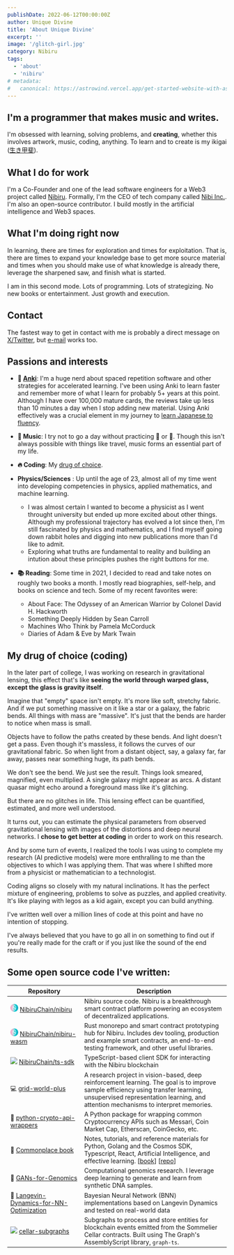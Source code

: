 ```yaml
---
publishDate: 2022-06-12T00:00:00Z
author: Unique Divine
title: 'About Unique Divine'
excerpt: ''
image: '/glitch-girl.jpg'
category: Nibiru
tags:
  - 'about'
  - 'nibiru'
# metadata:
#   canonical: https://astrowind.vercel.app/get-started-website-with-astro-tailwind-css
---
```


## I'm a programmer that makes music and writes.

I'm obsessed with learning, solving problems, and **creating**, whether this involves artwork, music, coding, anything. To learn and to create is my ikigai ([生き甲斐](https://en.wikipedia.org/wiki/Ikigai)).

## What I do for work

I'm a Co-Founder and one of the lead software engineers for a Web3 project called [Nibiru](https://nibiru.fi). Formally, I'm the CEO of tech company called [Nibi Inc.](/web3/nibiru/nibi-inc). I'm also an open-source contributor. I build mostly in the artificial intelligence and Web3 spaces.

## What I'm doing right now

In learning, there are times for exploration and times for exploitation. That is,
there are times to expand your knowledge base to get more source
material and times when you should make use of what knowledge is already there,
leverage the sharpened saw, and finish what is started.

I am in this second mode. Lots of programming. Lots of strategizing. No new books
or entertainment. Just growth and execution.

## Contact

The fastest way to get in contact with me is probably a direct message on [X/Twitter](https://twitter.com/DivineNibirun), but [e-mail](mailto:realuniquedivine@gmail.com) works too.

## Passions and interests

- **🧠 [Anki](https://apps.ankiweb.net/)**: I'm a huge nerd about spaced
  repetition software and other strategies for accelerated learning. I've been
  using Anki to learn faster and remember more of what I learn for probably 5+
  years at this point. Although I have over 100,000 mature cards, the reviews
  take up less than 10 minutes a day when I stop adding new material. Using Anki
  effectively was a crucial element in my journey to [learn Japanese to
  fluency](/japanese/01-why-learn-japanese).

- **🎼 Music**: I try not to go a day without practicing 🎷 or 🎹. Though this isn't
  always possible with things like travel, music forms an essential part of my life.

- **🔥 Coding**: My [drug of choice](#my-drug-of-choice-coding).

- **Physics/Sciences** : Up until the age of 23, almost all of my time went into
  developing competencies in physics, applied mathematics, and machine learning.

  - I was almost certain I wanted to become a physicist as I went throught
    university but ended up more excited about other things. Although my
    professional trajectory has evolved a lot since then, I'm still fascinated
    by physics and mathematics, and I find myself going down rabbit holes and
    digging into new publications more than I'd like to admit.
  - Exploring what truths are fundamental to reality and building an intution
    about these principles pushes the right buttons for me.

- **📚 Reading**: Some time in 2021, I decided to read and take notes on roughly
  two books a month. I mostly read biographies, self-help, and books on science
  and tech. Some of my recent favorites were:

  - About Face: The Odyssey of an American Warrior by Colonel David H. Hackworth
  - Something Deeply Hidden by Sean Carroll
  - Machines Who Think by Pamela McCorduck
  - Diaries of Adam & Eve by Mark Twain

  <!-- I coded for physics -->
  <!-- and AI research but never thought that coding would end up becoming the main -->
  <!-- thing I do with my time.  -->

## My drug of choice (coding)

In the later part of college, I was working on research in gravitational
lensing, this effect that's like **seeing the world through warped glass, except
the glass is gravity itself**.

Imagine that "empty" space isn't empty. It's more like soft, stretchy fabric. And
if we put something massive on it like a star or a galaxy, the fabric bends. All
things with mass are "massive". It's just that the bends are harder to notice
when mass is small.

Objects have to follow the paths created by these bends. And light doesn't get a
pass. Even though it's massless, it follows the curves of our gravitational
fabric. So when light from a distant object, say, a galaxy far, far away, passes
near something huge, its path bends.

We don't see the bend. We just see the result. Things look smeared, magnified,
even multiplied. A single galaxy might appear as arcs. A distant quasar might
echo around a foreground mass like it's glitching.

But there are no glitches in life. This lensing effect can be quantified,
estimated, and more well understood.

It turns out, you can estimate the physical parameters from observed
gravitational lensing with images of the distortions and deep neural networks. I
**chose to get better at coding** in order to work on this research.

And by some turn of events, I realized the tools I was using to complete my
research (AI predictive models) were more enthralling to me than the objectives
to which I was applying them. That was where I shifted more from a physicist or
mathematician to a technologist.

Coding aligns so closely with my natural inclinations. It has the perfect mixture
of engineering, problems to solve as puzzles, and applied creativity. It's like
playing with legos as a kid again, except you can build anything.

I've written well over a million lines of code at this point and have no
intention of stopping.

I've always believed that you have to go all in on something to find out if
you're really made for the craft or if you just like the sound of the end
results.

## Some open source code I've written:

| Repository                                                                                                                                                                                           | Description                                                                                                                                                                                                                                                                                      |
| ---------------------------------------------------------------------------------------------------------------------------------------------------------------------------------------------------- | ------------------------------------------------------------------------------------------------------------------------------------------------------------------------------------------------------------------------------------------------------------------------------------------------ |
| <img src="/hero/nibiru-icon.png" style="width:18px; margin: 0; display:inline; border-radius: 0.5rem;"> [NibiruChain/nibiru](https://github.com/NibiruChain/nibiru)                                  | Nibiru source code. Nibiru is a breakthrough smart contract platform powering an ecosystem of decentralized applications.                                                                                                                                                                        |
| <img src="/hero/nibiru-icon.png" style="width:18px; margin: 0; display:inline; border-radius: 0.5rem;"> [NibiruChain/nibiru-wasm](https://github.com/NibiruChain/nibiru-wasm)                        | Rust monorepo and smart contract prototyping hub for Nibiru. Includes dev tooling, production and example smart contracts, an end-to-end testing framework, and other useful libraries.                                                                                                          |
| <img src="https://upload.wikimedia.org/wikipedia/commons/4/4c/Typescript_logo_2020.svg" style="width:18px; margin: 0; display:inline;"> [NibiruChain/ts-sdk](https://github.com/NibiruChain/ts-sdk/) | TypeScript-based client SDK for interacting with the Nibiru blockchain                                                                                                                                                                                                                           |
| 💻 [grid-world-plus](https://github.com/Unique-Divine/grid-world-plus)                                                                                                                               | A research project in vision-based, deep reinforcement learning. The goal is to improve sample efficiency using transfer learning, unsupervised representation learning, and attention mechanisms to interpret memories.                                                                         |
| 🐍 [python-crypto-api-wrappers](https://github.com/Unique-Divine/python-crypto-api-wrappers)                                                                                                         | A Python package for wrapping common Cryptocurrency APIs such as Messari, Coin Market Cap, Etherscan, CoinGecko, etc.                                                                                                                                                                            |
| 📝 [Commonplace book](https://unique-divine.gitbook.io/commonplace-book/introduction/readme)                                                                                                         | Notes, tutorials, and reference materials for Python, Golang and the Cosmos SDK, Typescript, React, Artificial Intelligence, and effective learning. [[book](https://unique-divine.gitbook.io/commonplace-book/introduction/readme)] [[repo](https://github.com/Unique-Divine/Commonplace-Book)] |
| 🧬 [GANs-for-Genomics](https://github.com/Unique-Divine/GANs-for-Genomics)                                                                                                                           | Computational genomics research. I leverage deep learning to generate and learn from synthetic DNA samples.                                                                                                                                                                                      |
| 🏫 [Langevin-Dynamics-for-NN-Optimization](https://github.com/Unique-Divine/Langevin-Dynamics-for-NN-Optimization)                                                                                   | Bayesian Neural Network (BNN) implementations based on Langevin Dynamics and tested on real-world data                                                                                                                                                                                           |
| <img src="https://www.assemblyscript.org/images/icon.svg" style="width:18px; margin: 0; display:inline;"> [cellar-subgraphs](https://github.com/PeggyJV/cellar-subgraphs/)                           | Subgraphs to process and store entities for blockchain events emitted from the Sommelier Cellar contracts. Built using The Graph's AssemblyScript library, `graph-ts`.                                                                                                                           |

<!--
1. **Reorder for Narrative Flow**: Consider arranging your interests in a way
   that tells a story or shows a progression. For example, you could start with
   Anki, which represents your love for learning, then transition to music and
   reading, and finally to physics/sciences, demonstrating a journey from
   learning methods to application in various fields.

2. **Expand on Music and Reading**: Given the detailed descriptions in other
   sections, the music and reading sections could be expanded to include why you
   are drawn to these interests or what they bring to your life. This will
   maintain consistency in depth across all interests.

3. **Personal Anecdotes**: Where possible, include brief personal stories or
   experiences related to each interest. This approach adds a unique and engaging
   element to your profile.

4. **Reflective Tone**: Maintain a reflective and conversational tone throughout.
   This aligns with the overall personal theme of your website and makes your
   content more relatable to the reader.

5. **Consistent Formatting**: Ensure that the formatting (like bullet points,
   emojis, and links) is consistent throughout the section for a polished look.

6. **Concluding Statement**: Consider adding a brief concluding statement that
   ties all your interests together, reflecting how they shape your identity or
   influence your professional work.

By implementing these suggestions, you'll enhance the narrative quality and
personal touch of your "About" section, making it more engaging and reflective of
your personality.
-->

<!-- - 📊 Algorithmic trading -->
